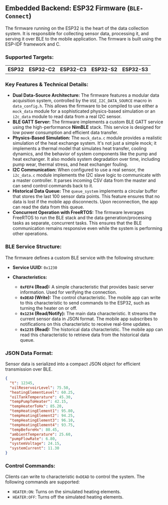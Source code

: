 ## Embedded Backend: ESP32 Firmware (`BLE-Connect`)

The firmware running on the ESP32 is the heart of the data collection system. It is responsible for collecting sensor data, processing it, and serving it over BLE to the mobile application. The firmware is built using the ESP-IDF framework and C.

### Supported Targets:

|   |   |   |   |   |
|---|---|---|---|---|
|**ESP32**|**ESP32-C2**|**ESP32-C3**|**ESP32-S2**|**ESP32-S3**|

### Key Features & Technical Details:

- **Dual Data-Source Architecture:** The firmware features a modular data acquisition system, controlled by the `USE_I2C_DATA_SOURCE` macro in `data_config.h`. This allows the firmware to be compiled to use either a `mock_data` module for a sophisticated physics-based simulation or an `i2c_data` module to read data from a real I2C sensor.
- **BLE GATT Server:** The firmware implements a custom BLE GATT service using the high-performance **NimBLE** stack. This service is designed for low power consumption and efficient data transfer.
- **Physics-Based Simulation:** The `mock_data.c` module provides a realistic simulation of the heat exchange system. It's not just a simple mock; it implements a thermal model that simulates heat transfer, cooling dynamics, and the behavior of system components like the pump and heat exchanger. It also models system degradation over time, including pump wear, thermal stress, and heat exchanger fouling.
- **I2C Communication:** When configured to use a real sensor, the `i2c_data.c` module implements the I2C slave logic to communicate with a master controller. It parses incoming CSV data from the master and can send control commands back to it.
- **Historical Data Queue:** The `queue_system` implements a circular buffer that stores the last 100 sensor data points. This feature ensures that no data is lost if the mobile app disconnects. Upon reconnection, the app can read the data from this queue.
- **Concurrent Operation with FreeRTOS:** The firmware leverages FreeRTOS to run the BLE stack and the data generation/processing tasks as separate, concurrent tasks. This ensures that the BLE communication remains responsive even while the system is performing other operations.

### BLE Service Structure:

The firmware defines a custom BLE service with the following structure:

- **Service UUID:** `0x1230`

- **Characteristics:**
    - **`0xFEF4` (Read):** A simple characteristic that provides basic server information. Used for verifying the connection.
    - **`0xDEAD` (Write):** The control characteristic. The mobile app can write to this characteristic to send commands to the ESP32, such as turning the heater on or off.
    - **`0x1234` (Read/Notify):** The main data characteristic. It streams the current sensor data in JSON format. The mobile app subscribes to notifications on this characteristic to receive real-time updates.
    - **`0x1235` (Read):** The historical data characteristic. The mobile app can read this characteristic to retrieve data from the historical data queue.

### JSON Data Format:

Sensor data is serialized into a compact JSON object for efficient transmission over BLE.

```json
{
  "t": 12345,
  "oilReservoirLevel": 75.50,
  "heatingElementLevel": 60.25,
  "oilTankTemperature": 45.30,
  "tempPumpToHeater": 42.15,
  "tempHeaterToHx": 85.20,
  "tempHeatingElement1": 95.80,
  "tempHeatingElement2": 94.25,
  "tempHeatingElement3": 96.10,
  "tempHeatingElement4": 93.75,
  "tempBeforeHx": 80.45,
  "ambientTemperature": 25.60,
  "pumpFlowRate": 6.80,
  "systemVoltage": 24.15,
  "systemCurrent": 11.30
}
```

### Control Commands:

Clients can write to characteristic `0xDEAD` to control the system. The following commands are supported:

- `HEATER:ON`: Turns on the simulated heating elements.
- `HEATER:OFF`: Turns off the simulated heating elements.